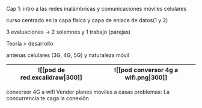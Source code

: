 Cap 1: intro a las redes inalámbricas y comunicaciones móviles celulares

curso centrado en la capa física y capa de enlace de datos(1 y 2)

3 evaluaciones -> 2 solemnes y 1 trabajo (parejas)

Teoría > desarrollo

antenas celulares (3G, 4G, 5G) y naturaleza móvil

| ![[pod de red.excalidraw\|300]] | ![[pod conversor 4g a wifi.png\|300]] |
| ------------------------------- | ----------------------------------------- |
conversor 4G a wifi 
Vender planes moviles a casas
problemas: La concurrencia te caga la conexión